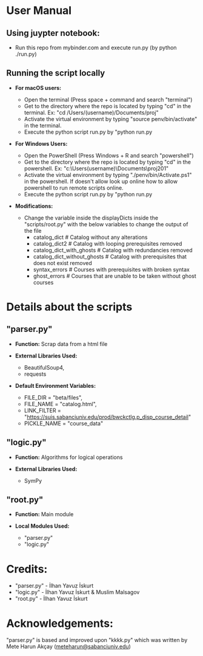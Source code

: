 # User Manual
## Using juypter notebook:
* Run this repo from mybinder.com and execute run.py (by python ./run.py)

## Running the script locally
* __For macOS users:__
  * Open the terminal (Press space + command and search "terminal")
  * Get to the directory where the repo is located by typing "cd" in the terminal. Ex: "cd /Users/(username)/Documents/proj"
  * Activate the virtual environment by typing "source penv/bin/activate" in the terminal.
  * Execute the python script run.py by "python run.py

* __For Windows Users:__
  * Open the PowerShell  (Press Windows + R and search "powershell")
  * Get to the directory where the repo is located by typing "cd" in the powershell. Ex: "c:\Users\(username)\Documents\proj201"
  * Activate the virtual environment by typing "./penv/bin/Activate.ps1" in the powershell. If doesn't allow look up online how to allow powershell to run remote scripts online.
  * Execute the python script run.py by "python run.py

* __Modifications:__
  * Change the variable inside the displayDicts inside the "scripts/root.py" with the below variables to change the output of the file
    * catalog_dict # Catalog without any alterations
    * catalog_dict2 # Catalog with looping prerequisites removed
    * catalog_dict_with_ghosts # Catalog with redundancies removed
    * catalog_dict_without_ghosts # Catalog with prerequisites that does not exist removed
    * syntax_errors # Courses with prerequisites with broken syntax
    * ghost_errors # Courses that are unable to be taken without ghost courses 


# Details about the scripts
## "parser.py"
* __Function:__ Scrap data from a html file

* __External Libraries Used:__
  * BeautifulSoup4, 
  * requests

* __Default Environment Variables:__
  * FILE_DIR = "beta/files",
  * FILE_NAME = "catalog.html",
  * LINK_FILTER = "https://suis.sabanciuniv.edu/prod/bwckctlg.p_disp_course_detail"
  * PICKLE_NAME = "course_data"

## "logic.py"
* __Function:__ Algorithms for logical operations

* __External Libraries Used:__
  * SymPy

## "root.py"
* __Function:__ Main module

* __Local Modules Used:__
  * "parser.py"
  * "logic.py"

# Credits:
* "parser.py" - İlhan Yavuz İskurt
* "logic.py" - İlhan Yavuz İskurt & Muslim Malsagov
* "root.py" - İlhan Yavuz İskurt

# Acknowledgements:
"parser.py" is based and improved upon "kkkk.py" which was written by Mete Harun Akçay (meteharun@sabanciuniv.edu)

